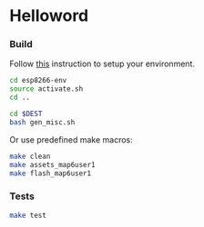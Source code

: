 
# Helloword 

### Build

Follow [this](https://github.com/pylover/esp8266-env) instruction 
to setup your environment.

```bash
cd esp8266-env
source activate.sh
cd ..

cd $DEST 
bash gen_misc.sh
```

Or use predefined make macros:

```bash
make clean
make assets_map6user1
make flash_map6user1 

```

### Tests

```bash
make test
```
